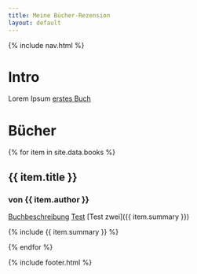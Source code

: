 ```yaml
---
title: Meine Bücher-Rezension
layout: default
---
```

{% include nav.html %}

# Intro

Lorem Ipsum
[erstes Buch](_includes/buch_eins.md)
# Bücher
{% for item in site.data.books %}
## {{ item.title }}
### von **{{ item.author }}**
<a href="{{ item.summary }}">Buchbeschreibung</a>
[Test](buch_eins.md)
[Test zwei]({{ item.summary }})

{% include {{ item.summary }} %}


{% endfor %}


{% include footer.html %}